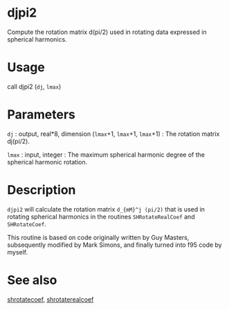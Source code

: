 # djpi2

Compute the rotation matrix d(pi/2) used in rotating data expressed in spherical harmonics.

# Usage

call djpi2 (`dj`, `lmax`)

# Parameters

`dj` : output, real\*8, dimension (`lmax`+1, `lmax`+1, `lmax`+1)
:   The rotation matrix dj(pi/2).
	
`lmax` : input, integer
:   The maximum spherical harmonic degree of the spherical harmonic rotation.

# Description

`djpi2` will calculate the rotation matrix `d_{mM}^j (pi/2)` that is used in rotating spherical harmonics in the routines `SHRotateRealCoef` and `SHRotateCoef`.

This routine is based on code originally written by Guy Masters, subsequently modified by Mark Simons, and finally turned into f95 code by myself.

# See also

[shrotatecoef](shrotatecoef.html), [shrotaterealcoef](shrotaterealcoef.html)

